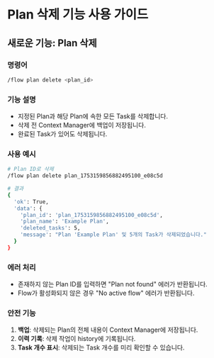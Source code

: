 # Plan 삭제 기능 사용 가이드

## 새로운 기능: Plan 삭제

### 명령어
```bash
/flow plan delete <plan_id>
```

### 기능 설명
- 지정된 Plan과 해당 Plan에 속한 모든 Task를 삭제합니다.
- 삭제 전 Context Manager에 백업이 저장됩니다.
- 완료된 Task가 있어도 삭제됩니다.

### 사용 예시
```bash
# Plan ID로 삭제
/flow plan delete plan_1753159856882495100_e08c5d

# 결과
{
  'ok': True,
  'data': {
    'plan_id': 'plan_1753159856882495100_e08c5d',
    'plan_name': 'Example Plan',
    'deleted_tasks': 5,
    'message': "Plan 'Example Plan' 및 5개의 Task가 삭제되었습니다."
  }
}
```

### 에러 처리
- 존재하지 않는 Plan ID를 입력하면 "Plan not found" 에러가 반환됩니다.
- Flow가 활성화되지 않은 경우 "No active flow" 에러가 반환됩니다.

### 안전 기능
1. **백업**: 삭제되는 Plan의 전체 내용이 Context Manager에 저장됩니다.
2. **이력 기록**: 삭제 작업이 history에 기록됩니다.
3. **Task 개수 표시**: 삭제되는 Task 개수를 미리 확인할 수 있습니다.
